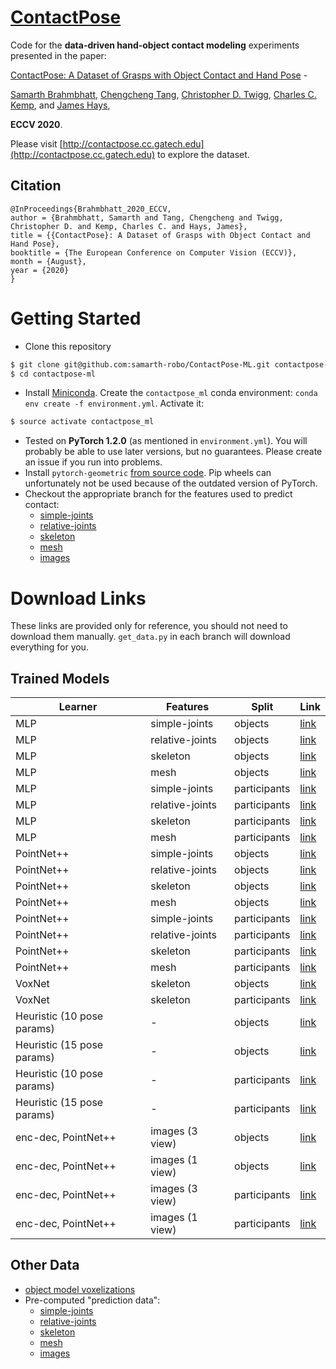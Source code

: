 # [ContactPose](https://contactpose.cc.gatech.edu)

Code for the **data-driven hand-object contact modeling** experiments presented in the paper:

[ContactPose: A Dataset of Grasps with Object Contact and Hand Pose]() - 

[Samarth Brahmbhatt](https://samarth-robo.github.io/),
[Chengcheng Tang](https://scholar.google.com/citations?hl=en&user=WbG27wQAAAAJ),
[Christopher D. Twigg](https://scholar.google.com/citations?hl=en&user=aN-lQ0sAAAAJ),
[Charles C. Kemp](http://charliekemp.com/), and
[James Hays](https://www.cc.gatech.edu/~hays/),

**ECCV 2020**.

Please visit [http://contactpose.cc.gatech.edu](http://contactpose.cc.gatech.edu) to explore the dataset.

## Citation
```
@InProceedings{Brahmbhatt_2020_ECCV,
author = {Brahmbhatt, Samarth and Tang, Chengcheng and Twigg, Christopher D. and Kemp, Charles C. and Hays, James},
title = {{ContactPose}: A Dataset of Grasps with Object Contact and Hand Pose},
booktitle = {The European Conference on Computer Vision (ECCV)},
month = {August},
year = {2020}
}
```

# Getting Started

- Clone this repository
```bash
$ git clone git@github.com:samarth-robo/ContactPose-ML.git contactpose-ml
$ cd contactpose-ml
```
-  Install [Miniconda](https://docs.conda.io/en/latest/miniconda.html). Create the `contactpose_ml` conda environment:
`conda env create -f environment.yml`. Activate it:
```bash
$ source activate contactpose_ml
```
- Tested on **PyTorch 1.2.0** (as mentioned in `environment.yml`).
You will probably be able to use later versions, but no guarantees. Please create an issue if you run into problems.
- Install `pytorch-geometric` [from source code](https://pytorch-geometric.readthedocs.io/en/latest/notes/installation.html#installation-from-source).
Pip wheels can unfortunately not be used because of the outdated version of PyTorch.
- Checkout the appropriate branch for the features used to predict contact:
  - [simple-joints](https://github.com/samarth-robo/ContactPose-ML/tree/simple-joints)
  - [relative-joints](https://github.com/samarth-robo/ContactPose-ML/tree/relative-joints)
  - [skeleton](https://github.com/samarth-robo/ContactPose-ML/tree/skeleton)
  - [mesh](https://github.com/samarth-robo/ContactPose-ML/tree/mesh)
  - [images](https://github.com/samarth-robo/ContactPose-ML/tree/images)

# Download Links
These links are provided only for reference, you should not need to download them manually.
`get_data.py` in each branch will download everything for you.

## Trained Models

| **Learner**         | **Features**    | **Split**   | **Link** |
|---------------------|-----------------|-------------|------|
| MLP | simple-joints | objects | [link](https://www.dropbox.com/sh/diu3ceafm2d29f7/AAB23ugU_1oWQ1kk6lNAKZyya?dl=1) |
| MLP | relative-joints | objects | [link](https://www.dropbox.com/sh/ifb37j6h8ni8851/AAA7JLz96cKmZwzTRwI6G9Vza?dl=1)|
| MLP | skeleton | objects | [link](https://www.dropbox.com/sh/jszbnc5txyp1lny/AABKT8Z9DeHlgZyP7hRxilToa?dl=1) |
| MLP | mesh | objects | [link](https://www.dropbox.com/sh/4dt5rk8ker3hx56/AABni1Czr6RfQ_6r4pTf18oWa?dl=1) |
| MLP | simple-joints | participants | [link](https://www.dropbox.com/sh/4im9mm4nluy5vna/AADOGgTwVClXfmLSojhgDfZYa?dl=1) |
| MLP | relative-joints | participants | [link](https://www.dropbox.com/sh/0ztxdonvdhbftoj/AACJCU3FLQFMo9BINwIc-ZLFa?dl=1) |
| MLP | skeleton | participants | [link](https://www.dropbox.com/sh/x6wl7pbj64y3zxa/AAASD_pFlaUVtgD6_lLIO2lQa?dl=1) |
| MLP | mesh | participants | [link](https://www.dropbox.com/sh/z5q92scdcm4vz41/AABH88OJOFzvAG47y5i9HqNva?dl=1) |
| PointNet++ | simple-joints | objects | [link](https://www.dropbox.com/sh/osq52js7v67f86w/AACiTAWVfiYCo5sqh6LLNLTya?dl=1) |
| PointNet++ | relative-joints | objects | [link](https://www.dropbox.com/sh/6qzsu7dfrw29qzn/AABbiLDaKGz0g06xe25cuJEza?dl=1) |
| PointNet++ | skeleton | objects | [link](https://www.dropbox.com/sh/oo2xsjoklnxwfi7/AAB1By9ELXgpcxfxu11zvKFka?dl=1) |
| PointNet++ | mesh | objects | [link](https://www.dropbox.com/sh/sbskyrjffansvkn/AADIoqzUOv2lh8kzUPzdQkNBa?dl=1) |
| PointNet++ | simple-joints | participants | [link](https://www.dropbox.com/sh/6p3incblwvf87e8/AAATyVHlddD-sEURHoS8Dn-ya?dl=1) |
| PointNet++ | relative-joints | participants | [link](https://www.dropbox.com/sh/ejfljimt4dj92tu/AADq-cPe3nFQ5cXXpQHTlO_Wa?dl=1) |
| PointNet++ | skeleton | participants | [link](https://www.dropbox.com/sh/e6gm4mwsbaqml89/AACPnfzQtL1-YqoMpXkIiA4na?dl=1) |
| PointNet++ | mesh | participants | [link](https://www.dropbox.com/sh/rx4pge4m6mpsb86/AACtSocTvxOexVl3VFL_p8Xpa?dl=1) |
| VoxNet | skeleton | objects | [link](https://www.dropbox.com/sh/1ykqz8pddya1zu7/AABXAuwMIaBLncLmq2t_hoRIa?dl=1) |
| VoxNet | skeleton | participants | [link](https://www.dropbox.com/sh/13mygnw3yu70f5u/AADIGFoV_HNBvoRc_iRGypURa?dl=1) |
| Heuristic (10 pose params) | - | objects | [link](https://www.dropbox.com/sh/478b5v3gp6euzom/AABt_-24TBlglf3c_mctklwZa?dl=1) |
| Heuristic (15 pose params) | - | objects | [link](https://www.dropbox.com/sh/8zidjcmxp50cpuu/AAC6Gq4Kx_AwtOREd6Nh5Of_a?dl=1) |
| Heuristic (10 pose params) | - | participants | [link](https://www.dropbox.com/sh/l1erk9cm3h740st/AADp3MG1-L-PdBH6k11v8fxsa?dl=1) |
| Heuristic (15 pose params) | - | participants | [link](https://www.dropbox.com/sh/lob3yszezysj6ni/AADKhDrOhtJGNuqRETBhFds8a?dl=1) |
| enc-dec, PointNet++ | images (3 view) | objects | [link](https://www.dropbox.com/sh/v8gu9ic5ht1f6hj/AAACckYFTRZu-dfJG17ZaVgLa?dl=1) |
| enc-dec, PointNet++ | images (1 view) | objects | [link](https://www.dropbox.com/sh/lotm1tas810oiip/AABluumM2UccoGcAsJzFsPOma?dl=1) |
| enc-dec, PointNet++ | images (3 view) | participants | [link](https://www.dropbox.com/sh/arp2ujgj15j0wuk/AACvKquP9-1zhd--199rpHuda?dl=1) |
| enc-dec, PointNet++ | images (1 view) | participants | [link](https://www.dropbox.com/sh/x2csef9nhnuw231/AAAZS7cWh7OFsBXbEuz4R_maa?dl=1) |

## Other Data

- [object model voxelizations](https://www.dropbox.com/sh/zyy9jyo6pzat456/AABwO3cR6uVe0bKMXfXn55XQa?dl=1)
- Pre-computed "prediction data":
  - [simple-joints](https://www.dropbox.com/s/a6rydh8y0fl85d6/simple-joints_prediction_data.zip?dl=1)
  - [relative-joints](https://www.dropbox.com/s/2y9h66mctofs1cj/relative-joints_prediction_data.zip?dl=1)
  - [skeleton](https://www.dropbox.com/s/7xyrafply27efog/skeleton_prediction_data.zip?dl=1)
  - [mesh](https://www.dropbox.com/s/fjfc81203u418pw/mesh_prediction_data.zip?dl=1)
  - [images](https://www.dropbox.com/s/i6j0e9hxdadun9k/images_prediction_data.zip?dl=1)
